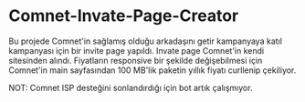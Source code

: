 # Comnet-Invate-Page-Creator

Bu projede Comnet'in sağlamış olduğu arkadaşını getir kampanyaya katıl kampanyası için bir invite page yapıldı. Invate page Comnet'in kendi sitesinden alındı. Fiyatların responsive bir şekilde değişebilmesi için Comnet'in main sayfasından 100 MB'lik paketin yıllık fiyatı curllenip çekiliyor.


NOT: Comnet ISP desteğini sonlandırdığı için bot artık çalışmıyor.
